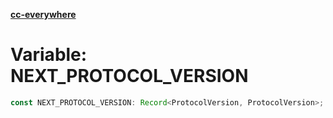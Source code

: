 [**cc-everywhere**](../../../../../index.md)

<HorizontalLine />

# Variable: NEXT\_PROTOCOL\_VERSION

```ts
const NEXT_PROTOCOL_VERSION: Record<ProtocolVersion, ProtocolVersion>;
```
